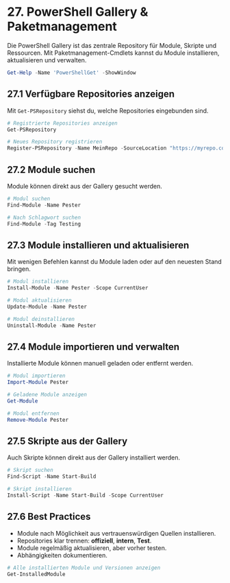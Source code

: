 # 27. PowerShell Gallery & Paketmanagement

Die PowerShell Gallery ist das zentrale Repository für Module, Skripte und Ressourcen. Mit Paketmanagement-Cmdlets kannst du Module installieren, aktualisieren und verwalten.

```powershell
Get-Help -Name 'PowerShellGet' -ShowWindow
```

## 27.1 Verfügbare Repositories anzeigen

Mit `Get-PSRepository` siehst du, welche Repositories eingebunden sind.

```powershell
# Registrierte Repositories anzeigen
Get-PSRepository

# Neues Repository registrieren
Register-PSRepository -Name MeinRepo -SourceLocation "https://myrepo.com/api/v2"
```

## 27.2 Module suchen

Module können direkt aus der Gallery gesucht werden.

```powershell
# Modul suchen
Find-Module -Name Pester

# Nach Schlagwort suchen
Find-Module -Tag Testing
```

## 27.3 Module installieren und aktualisieren

Mit wenigen Befehlen kannst du Module laden oder auf den neuesten Stand bringen.

```powershell
# Modul installieren
Install-Module -Name Pester -Scope CurrentUser

# Modul aktualisieren
Update-Module -Name Pester

# Modul deinstallieren
Uninstall-Module -Name Pester
```

## 27.4 Module importieren und verwalten

Installierte Module können manuell geladen oder entfernt werden.

```powershell
# Modul importieren
Import-Module Pester

# Geladene Module anzeigen
Get-Module

# Modul entfernen
Remove-Module Pester
```

## 27.5 Skripte aus der Gallery

Auch Skripte können direkt aus der Gallery installiert werden.

```powershell
# Skript suchen
Find-Script -Name Start-Build

# Skript installieren
Install-Script -Name Start-Build -Scope CurrentUser
```

## 27.6 Best Practices

* Module nach Möglichkeit aus vertrauenswürdigen Quellen installieren.
* Repositories klar trennen: **offiziell**, **intern**, **Test**.
* Module regelmäßig aktualisieren, aber vorher testen.
* Abhängigkeiten dokumentieren.

```powershell
# Alle installierten Module und Versionen anzeigen
Get-InstalledModule
```
